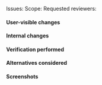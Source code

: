 Issues: <!-- If this closes an issue, write "Closes #123" here. -->
Scope: <!-- What components or activities are affected? -->
Requested reviewers: <!-- Tag reviewers here. -->

#### User-visible changes

#### Internal changes <!-- optional -->

#### Verification performed

#### Alternatives considered  <!-- optional -->

#### Screenshots <!-- optional -->
